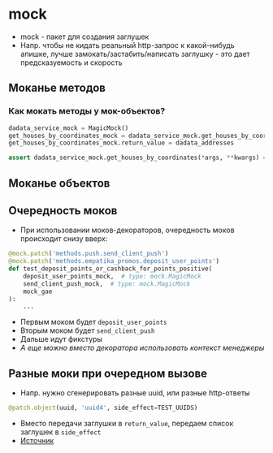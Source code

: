 # mock
- mock - пакет для создания заглушек
- Напр. чтобы не кидать реальный http-запрос к какой-нибудь апишке, лучше замокать/застабить/написать заглушку - это дает предсказуемость и скорость

## Моканье методов

### Как мокать методы у мок-объектов?
```python
dadata_service_mock = MagicMock()  
get_houses_by_coordinates_mock = dadata_service_mock.get_houses_by_coordinates  
get_houses_by_coordinates_mock.return_value = dadata_addresses

assert dadata_service_mock.get_houses_by_coordinates(*args, **kwargs) == dadata_addresses
```


## Моканье объектов

## Очередность моков 
- При использовании моков-декораторов, очередность моков происходит снизу вверх:
```python
@mock.patch('methods.push.send_client_push')  
@mock.patch('methods.empatika_promos.deposit_user_points')  
def test_deposit_points_or_cashback_for_points_positive(  
    deposit_user_points_mock,  # type: mock.MagicMock  
    send_client_push_mock,  # type: mock.MagicMock  
    mock_gae  
):
    ...
```
- Первым моком будет `deposit_user_points`
- Вторым моком будет `send_client_push`
- Дальше идут фикстуры
- *А еще можно вместо декоратора использовать контекст менеджеры*

## Разные моки при очередном вызове
- Напр. нужно сгенерировать разные uuid, или разные http-ответы
```python
@patch.object(uuid, 'uuid4', side_effect=TEST_UUIDS)
```
- Вместо передачи заглушки в `return_value`, передаем список заглушек в `side_effect`
- [Источник](https://stackoverflow.com/a/44405444/5500609)


